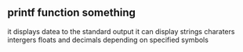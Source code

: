 ## printf function something 
it displays datea to the standard output
it can display strings charaters intergers floats and decimals
depending on specified symbols 



